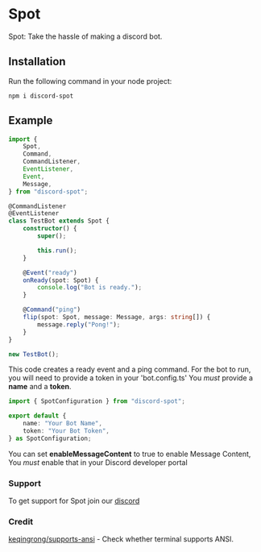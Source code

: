# Spot

Spot: Take the hassle of making a discord bot.

## Installation

Run the following command in your node project:

```shell
npm i discord-spot
```

## Example

```ts
import {
	Spot,
	Command,
	CommandListener,
	EventListener,
	Event,
	Message,
} from "discord-spot";

@CommandListener
@EventListener
class TestBot extends Spot {
	constructor() {
		super();

		this.run();
	}

	@Event("ready")
	onReady(spot: Spot) {
		console.log("Bot is ready.");
	}

	@Command("ping")
	flip(spot: Spot, message: Message, args: string[]) {
		message.reply("Pong!");
	}
}

new TestBot();
```

This code creates a ready event and a ping command.
For the bot to run, you will need to provide a token in your 'bot.config.ts'
You _must_ provide a **name** and a **token**.

```ts
import { SpotConfiguration } from "discord-spot";

export default {
	name: "Your Bot Name",
	token: "Your Bot Token",
} as SpotConfiguration;
```

You can set **enableMessageContent** to true to enable Message Content, You _must_ enable that in your Discord developer portal 

### Support

To get support for Spot join our [discord](https://discord.com/)

### Credit

[keqingrong/supports-ansi](https://github.com/keqingrong/supports-ansi) - Check whether terminal supports ANSI. 